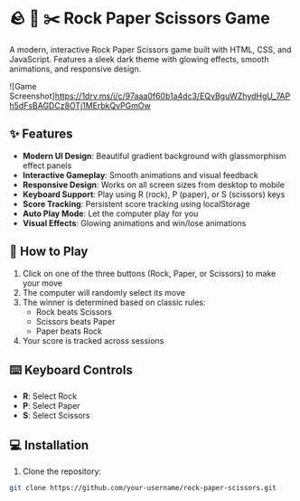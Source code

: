 # 🪨 📄 ✂️ Rock Paper Scissors Game

A modern, interactive Rock Paper Scissors game built with HTML, CSS, and JavaScript. Features a sleek dark theme with glowing effects, smooth animations, and responsive design.

![Game Screenshot]https://1drv.ms/i/c/97aaa0f60b1a4dc3/EQvBguWZhydHgU_7APh5dFsBAGDCz8OTj1MErbkQvPGmOw
## ✨ Features

- **Modern UI Design**: Beautiful gradient background with glassmorphism effect panels
- **Interactive Gameplay**: Smooth animations and visual feedback
- **Responsive Design**: Works on all screen sizes from desktop to mobile
- **Keyboard Support**: Play using R (rock), P (paper), or S (scissors) keys
- **Score Tracking**: Persistent score tracking using localStorage
- **Auto Play Mode**: Let the computer play for you
- **Visual Effects**: Glowing animations and win/lose animations

## 🎯 How to Play

1. Click on one of the three buttons (Rock, Paper, or Scissors) to make your move
2. The computer will randomly select its move
3. The winner is determined based on classic rules:
   - Rock beats Scissors
   - Scissors beats Paper
   - Paper beats Rock
4. Your score is tracked across sessions

## ⌨️ Keyboard Controls

- **R**: Select Rock
- **P**: Select Paper
- **S**: Select Scissors

## 💻 Installation

1. Clone the repository:
```bash
git clone https://github.com/your-username/rock-paper-scissors.git
